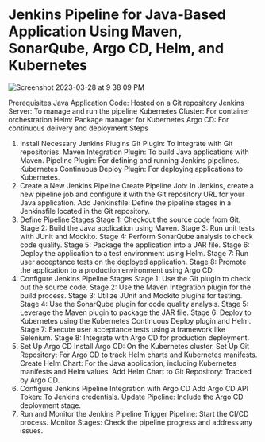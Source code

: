 # Jenkins Pipeline for Java-Based Application Using Maven, SonarQube, Argo CD, Helm, and Kubernetes

![Screenshot 2023-03-28 at 9 38 09 PM](https://user-images.githubusercontent.com/43399466/228301952-abc02ca2-9942-4a67-8293-f76647b6f9d8.png)

Prerequisites
Java Application Code: Hosted on a Git repository
Jenkins Server: To manage and run the pipeline
Kubernetes Cluster: For container orchestration
Helm: Package manager for Kubernetes
Argo CD: For continuous delivery and deployment
Steps
1. Install Necessary Jenkins Plugins
Git Plugin: To integrate with Git repositories.
Maven Integration Plugin: To build Java applications with Maven.
Pipeline Plugin: For defining and running Jenkins pipelines.
Kubernetes Continuous Deploy Plugin: For deploying applications to Kubernetes.
2. Create a New Jenkins Pipeline
Create Pipeline Job: In Jenkins, create a new pipeline job and configure it with the Git repository URL for your Java application.
Add Jenkinsfile: Define the pipeline stages in a Jenkinsfile located in the Git repository.
3. Define Pipeline Stages
Stage 1: Checkout the source code from Git.
Stage 2: Build the Java application using Maven.
Stage 3: Run unit tests with JUnit and Mockito.
Stage 4: Perform SonarQube analysis to check code quality.
Stage 5: Package the application into a JAR file.
Stage 6: Deploy the application to a test environment using Helm.
Stage 7: Run user acceptance tests on the deployed application.
Stage 8: Promote the application to a production environment using Argo CD.
4. Configure Jenkins Pipeline Stages
Stage 1: Use the Git plugin to check out the source code.
Stage 2: Use the Maven Integration plugin for the build process.
Stage 3: Utilize JUnit and Mockito plugins for testing.
Stage 4: Use the SonarQube plugin for code quality analysis.
Stage 5: Leverage the Maven plugin to package the JAR file.
Stage 6: Deploy to Kubernetes using the Kubernetes Continuous Deploy plugin and Helm.
Stage 7: Execute user acceptance tests using a framework like Selenium.
Stage 8: Integrate with Argo CD for production deployment.
5. Set Up Argo CD
Install Argo CD: On the Kubernetes cluster.
Set Up Git Repository: For Argo CD to track Helm charts and Kubernetes manifests.
Create Helm Chart: For the Java application, including Kubernetes manifests and Helm values.
Add Helm Chart to Git Repository: Tracked by Argo CD.
6. Configure Jenkins Pipeline Integration with Argo CD
Add Argo CD API Token: To Jenkins credentials.
Update Pipeline: Include the Argo CD deployment stage.
7. Run and Monitor the Jenkins Pipeline
Trigger Pipeline: Start the CI/CD process.
Monitor Stages: Check the pipeline progress and address any issues.
